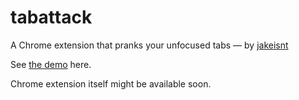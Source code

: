 # tabattack

A Chrome extension that pranks your unfocused tabs — by [jakeisnt](https://github.com/jakeisnt)

See [the demo](https://jakeisnt.github.io/tabattack/) here.

Chrome extension itself might be available soon.